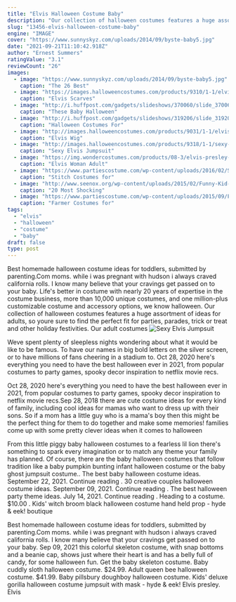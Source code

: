 ```yaml
---
title: "Elvis Halloween Costume Baby"
description: "Our collection of halloween costumes features a huge assortment of ideas for adults, so youre sure to find the perfect fit for parties, parades, trick or treat and other holiday festivities. Our adult costumes"
slug: "13456-elvis-halloween-costume-baby"
engine: "IMAGE"
cover: "https://www.sunnyskyz.com/uploads/2014/09/byste-baby5.jpg"
date: "2021-09-21T11:10:42.918Z"
author: "Ernest Summers"
ratingValue: "3.1"
reviewCount: "26"
images:
  - image: "https://www.sunnyskyz.com/uploads/2014/09/byste-baby5.jpg"
    caption: "The 26 Best"
  - image: "https://images.halloweencostumes.com/products/9310/1-1/elvis-scarves.jpg"
    caption: "Elvis Scarves"
  - image: "http://i.huffpost.com/gadgets/slideshows/370060/slide_370060_4277428_free.jpg"
    caption: "These Baby Halloween"
  - image: "http://i.huffpost.com/gadgets/slideshows/319206/slide_319206_2965542_free.jpg"
    caption: "Halloween Costumes For"
  - image: "http://images.halloweencostumes.com/products/9031/1-1/elvis-wig.jpg"
    caption: "Elvis Wig"
  - image: "http://images.halloweencostumes.com/products/9318/1-1/sexy-elvis-jumpsuit-costume.jpg"
    caption: "Sexy Elvis Jumpsuit"
  - image: "https://img.wondercostumes.com/products/08-3/elvis-presley-women-costume.jpg"
    caption: "Elvis Woman Adult"
  - image: "https://www.partiescostume.com/wp-content/uploads/2016/02/Stitch-Mascot-Costume.jpg"
    caption: "Stitch Costumes for"
  - image: "http://www.seenox.org/wp-content/uploads/2015/02/Funny-Kid-Costume-09.jpg"
    caption: "20 Most Shocking"
  - image: "https://www.partiescostume.com/wp-content/uploads/2015/09/Farmer-Girl-Costume-Ideas.jpg"
    caption: "Farmer Costumes for"
tags:
  - "elvis"
  - "halloween"
  - "costume"
  - "baby"
draft: false
type: post
---
```


Best homemade halloween costume ideas for toddlers, submitted by parenting.Com moms. while i was pregnant with hudson i always craved california rolls. I know many believe that your cravings get passed on to your baby. Life's better in costume  with nearly 20 years of expertise in the costume business, more than 10,000 unique costumes, and one million-plus customizable costume and accessory options, we know halloween. Our collection of halloween costumes features a huge assortment of ideas for adults, so youre sure to find the perfect fit for parties, parades, trick or treat and other holiday festivities. Our adult costumes
![Sexy Elvis Jumpsuit](http://images.halloweencostumes.com/products/9318/1-1/sexy-elvis-jumpsuit-costume.jpg "Sexy Elvis Jumpsuit")

Weve spent plenty of sleepless nights wondering about what it would be like to be famous. To have our names in big bold letters on the silver screen, or to have millions of fans cheering in a stadium to. Oct 28, 2020 here&#39;s everything you need to have the best halloween ever in 2021, from popular costumes to party games, spooky decor inspiration to netflix movie recs.
<!--inArticleAds-->

<!--galleryOne-->

Oct 28, 2020 here's everything you need to have the best halloween ever in 2021, from popular costumes to party games, spooky decor inspiration to netflix movie recs.Sep 28, 2018 there are cute costume ideas for every kind of family, including cool ideas for mamas who want to dress up with their sons. So if a mom has a little guy who is a mama's boy then this might be the perfect thing for them to do together and make some memories! families come up with some pretty clever ideas when it comes to halloween
<!--inArticleAds-->

<!--galleryTwo-->

From this little piggy baby halloween costumes to a fearless lil lion there's something to spark every imagination or to match any theme your family has planned. Of course, there are the baby halloween costumes that follow tradition like a baby pumpkin bunting infant halloween costume or the baby ghost jumpsuit costume.. The best baby halloween costume ideas. September 22, 2021. Continue reading . 30 creative couples halloween costume ideas. September 09, 2021. Continue reading . The best halloween party theme ideas. July 14, 2021. Continue reading . Heading to a costume. $10.00 . Kids' witch broom black halloween costume hand held prop - hyde & eek! boutique
<!--galleryThree-->

Best homemade halloween costume ideas for toddlers, submitted by parenting.Com moms. while i was pregnant with hudson i always craved california rolls. I know many believe that your cravings get passed on to your baby. Sep 09, 2021 this colorful skeleton costume, with snap bottoms and a beanie cap, shows just where their heart is and has a belly full of candy, for some halloween fun. Get the baby skeleton costume. Baby cuddly sloth halloween costume. $24.99. Adult queen bee halloween costume. $41.99. Baby pillsbury doughboy halloween costume.  Kids' deluxe gorilla halloween costume jumpsuit with mask - hyde & eek! Elvis presley. Elvis